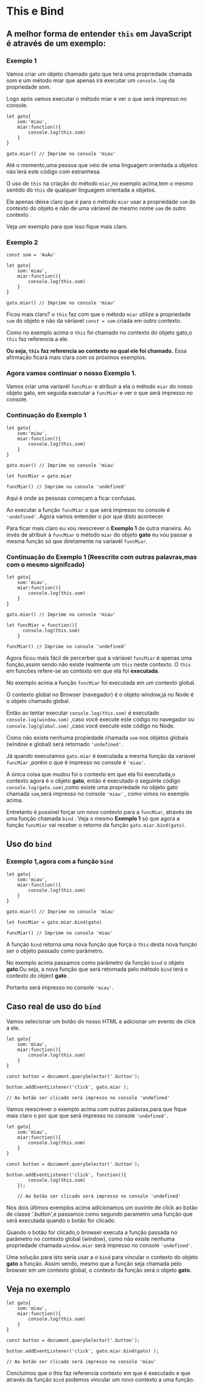 # This e Bind

## A melhor forma de entender `this` em JavaScript é através de um exemplo:

### Exemplo 1

Vamos  criar um objeto chamado gato que terá uma propriedade chamada som e um método miar que apenas irá executar um `console.log` da propriedade som. 

Logo após vamos executar o método miar e ver o que será impresso no console.

```
let gato{
    som:'miau',
    miar:function(){
        console.log(this.som)
    }
}

gato.miar() // Imprime no console 'miau'
```
Até o momento,uma pessoa que veio de uma linguagem orientada a objetos não lerá este código com estranhesa.

O uso de `this` na criação do método `miar`,no exemplo acima,tem  o mesmo sentido do `this` de qualquer linguagem orientada a objetos.

Ela apenas deixa claro que é para o método `miar` usar a propriedade `som` do contexto do objeto e não de uma váriavel de mesmo nome `som` de outro contexto .

Veja um exemplo para que isso fique mais claro.
### Exemplo 2
```
const som = 'AuAu'

let gato{
    som:'miau',
    miar:function(){
        console.log(this.som)
    }
}

gato.miar() // Imprime no console 'miau'
```
Ficou mais claro? o `this` faz com que o método `miar` utilize a propriedade `som` do objeto  e não da váriavel `const = som` criada em outro contexto. 

Como no exemplo acima o `this` foi chamado no contexto do objeto gato,o `this` faz referencia a ele.

__Ou seja, `this` faz referencia ao contexto no qual ele foi chamado.__ Essa afirmação ficará mais clara com os próximos exemplos.

### Agora vamos continuar o nosso __Exemplo 1__.
Vamos criar uma variavél `funcMiar` e atribuir a ela o método `miar` do nosso objeto gato, em seguida executar a `funcMiar` e ver o que será impresso no console.

### Continuação do Exemplo 1
```
let gato{
    som:'miau',
    miar:function(){
        console.log(this.som)
    }
}

gato.miar() // Imprime no console 'miau'

let funcMiar = gato.miar

funcMiar() // Imprime no console 'undefined'
```
Aqui é onde as pessoas começam a ficar confusas.

Ao executar a função `funcMiar` o que será impresso no console é `'undefined'`. Agora vamos entender o por que disto acontecer.

Para ficar mais claro eu vou reescrever o __Exemplo 1__ de outra maneira. Ao invés de atribuir à  `funcMiar` o método `miar` do objeto __gato__ eu vou passar a mesma função só que diretamente na variavél `funcMiar`.

### Continuação do Exemplo 1 (Reescrito com outras palavras,mas com o mesmo signifcado)

```
let gato{
    som:'miau',
    miar:function(){
        console.log(this.som)
    }
}

gato.miar() // Imprime no console 'miau'

let funcMiar = function(){
      console.log(this.som)
    }

funcMiar() // Imprime no console 'undefined'
```

Agora ficou mais fácil de percerber que a váriavel `funcMiar` é apenas uma função,assim sendo não existe realmente um `this` neste contexto. O `this` em  funcões refere-se ao contexto em que ela foi __executada__.

No exemplo acima  a função `funcMiar` foi executada em um contexto global.

O contexto global no Browser (navegador) é o objeto window,já no Node é o objeto chamado global.

Então ao tentar executar `console.log(this.som)` é executado `console.log(window.som)` ,caso você execute este código no navegador ou `console.log(global.som)` ,caso você execute este código no Node.

Como não existe nenhuma propiedade chamada `som` nos objetos globais (window e global) será retornado `'undefined'`.

Já quando executamos `gato.miar` é executada a mesma função da variavel `funcMiar` ,porém o que é impresso no console é `'miau'`.

 A única coisa que  mudou foi o contexto em que ela foi executada,o contexto agora é o objeto __gato__, então é executado o seguinte código `console.log(gato.som)`,como existe uma propriedade no objeto gato chamada `som`,será impresso no console `'miau'` , como vimos no exemplo acima.

Entretanto é possível forçar um novo contexto para a `funcMiar`,  através de uma função chamada `bind` . Veja o mesmo __Exemplo 1__ só que agora a função `funcMiar` vai receber o retorno da função `gato.miar.bind(gato)`.
## Uso do `bind`
### Exemplo 1,agora com a função `bind`

```
let gato{
    som:'miau',
    miar:function(){
        console.log(this.som)
    }
}

gato.miar() // Imprime no console 'miau'

let funcMiar = gato.miar.bind(gato)

funcMiar() // Imprime no console 'miau'
```

A função `bind` retorna uma nova função que força o `this` desta nova função ser o objeto passado como parâmetro.

No exemplo acima passamos como parâmetro da função `bind` o objeto __gato__.Ou seja, a nova função que será retornada pelo método `bind` terá o contexto do object __gato__ . 

Portanto será impresso no console `'miau'`.

## Caso real de uso do `bind`

Vamos selecionar um botão do nosso HTML e adicionar um evento de click a ele.
```
let gato{
    som:'miau',
    miar:function(){
        console.log(this.som)
    }
}

const button = document.querySelector('.button');

button.addEventListener('click', gato.miar ); 

// Ao botão ser clicado será impresso no console 'undefined'

```

Vamos reescrever o exemplo acima com outras palavras,para que fique mais claro o por que que será impresso no console `'undefined'`.

```
let gato{
    som:'miau',
    miar:function(){
        console.log(this.som)
    }
}

const button = document.querySelector('.button');

button.addEventListener('click', function(){
        console.log(this.som)
    }); 

    // Ao botão ser clicado será impresso no console 'undefined'

```

Nos dois últimos exemplos acima adicionamos um ouvinte de click ao botão de classe '.button',e passamos como segundo parametro uma função que será executada quando o botão for clicado.

Quando o botão for clicado,o browser executa a função passada no parâmetro no contexto global (window), como não existe nenhuma propriedade chamada `window.miar` será impresso no console `'undefined'`.

Uma solução para isto seria usar a o `bind` para vincular o contexto do objeto __gato__ a função. Assim sendo, mesmo que a função seja chamada pelo browser em um contexto global, o contexto da função será o objeto __gato__. 

## Veja no exemplo

```
let gato{
    som:'miau',
    miar:function(){
        console.log(this.som)
    }
}

const button = document.querySelector('.button');

button.addEventListener('click', gato.miar.bind(gato) );

// Ao botão ser clicado será impresso no console 'miau'

```

Concluimos que o this faz referencia contexto em que é executado e que através da função `bind` podemos vincular um novo contexto a uma função.














